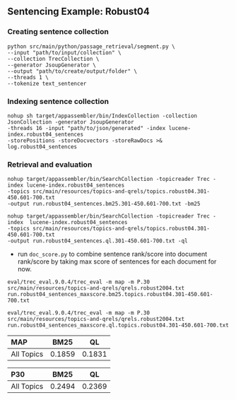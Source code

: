 ## Sentencing Example: Robust04

### Creating sentence collection
```
python src/main/python/passage_retrieval/segment.py \
--input "path/to/input/collection" \
--collection TrecCollection \
--generator JsoupGenerator \
--output "path/to/create/output/folder" \
--threads 1 \
--tokenize text_sentencer
```
### Indexing sentence collection
```
nohup sh target/appassembler/bin/IndexCollection -collection JsonCollection -generator JsoupGenerator 
-threads 16 -input "path/to/json/generated" -index lucene-index.robust04_sentences 
-storePositions -storeDocvectors -storeRawDocs >& log.robust04_sentences 
```	
### Retrieval and evaluation
```	
nohup target/appassembler/bin/SearchCollection -topicreader Trec -index lucene-index.robust04_sentences 
-topics src/main/resources/topics-and-qrels/topics.robust04.301-450.601-700.txt 
-output run.robust04_sentences.bm25.301-450.601-700.txt -bm25 

nohup target/appassembler/bin/SearchCollection -topicreader Trec -index  lucene-index.robust04_sentences 
-topics src/main/resources/topics-and-qrels/topics.robust04.301-450.601-700.txt 
-output run.robust04_sentences.ql.301-450.601-700.txt -ql 	
```	

- run `doc_score.py` to combine sentence rank/score into document rank/score by taking max score of sentences for each document for now.

```
eval/trec_eval.9.0.4/trec_eval -m map -m P.30 src/main/resources/topics-and-qrels/qrels.robust2004.txt 
run.robust04_sentences_maxscore.bm25.topics.robust04.301-450.601-700.txt

eval/trec_eval.9.0.4/trec_eval -m map -m P.30 src/main/resources/topics-and-qrels/qrels.robust2004.txt 
run.robust04_sentences_maxscore.ql.topics.robust04.301-450.601-700.txt
```
  
  MAP                                     | BM25      | QL        |
:---------------------------------------|-----------|-----------|
All Topics                              |  0.1859    |  0.1831    |

P30                                     | BM25      | QL        |
:---------------------------------------|-----------|-----------|
All Topics                              |  0.2494    | 0.2369    |
